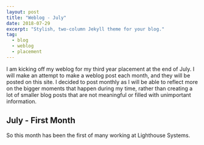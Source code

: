 ```yaml
---
layout: post
title: "Weblog - July"
date: 2018-07-29
excerpt: "Stylish, two-column Jekyll theme for your blog."
tag:
  - blog
  - weblog
  - placement
---
```


I am kicking off my weblog for my third year placement at the end of July. I will make an attempt to make a weblog post each month, and they will be posted on this site. I decided to post monthly as I will be able to reflect more on the bigger moments that happen during my time, rather than creating a lot of smaller blog posts that are not meaningful or filled with unimportant information.

## July - First Month

So this month has been the first of many working at Lighthouse Systems.
